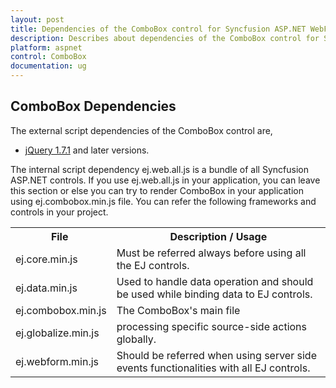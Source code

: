 ```yaml
---
layout: post
title: Dependencies of the ComboBox control for Syncfusion ASP.NET WebForm
description: Describes about dependencies of the ComboBox control for Syncfusion ASP.NET WebForm 
platform: aspnet
control: ComboBox
documentation: ug
---
```


## ComboBox Dependencies

The external script dependencies of the ComboBox control are,

* [jQuery 1.7.1](http://jquery.com/) and later versions.

The internal script dependency ej.web.all.js is a bundle of all Syncfusion ASP.NET controls. If you use ej.web.all.js in your application, you can leave this section or else you can try to render ComboBox in your application using ej.combobox.min.js file. You can refer the following frameworks and controls in your project.

<table>
	<tr>
		<th>File </th>
		<th>Description / Usage </th>
	</tr>
	<tr>
		<td>ej.core.min.js</td>
		<td>Must be referred always before using all the EJ controls.</td>
	</tr>
	<tr>
		<td>ej.data.min.js</td>
		<td>Used to handle data operation and should be used while binding data to EJ controls.</td>
	</tr>
	<tr>
		<td>ej.combobox.min.js</td>
		<td>The ComboBox's main file</td>
	</tr>
	<tr>
		<td>ej.globalize.min.js</td>
		<td>processing specific source-side actions globally.</td>
	</tr>
    <tr>
		<td>ej.webform.min.js</td>
		<td>Should be referred when using server side events functionalities with all EJ controls.</td>
	</tr>
</table>
